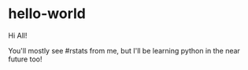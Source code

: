 # hello-world

Hi All!

You'll mostly see #rstats from me, but I'll be learning python in the near future too!

